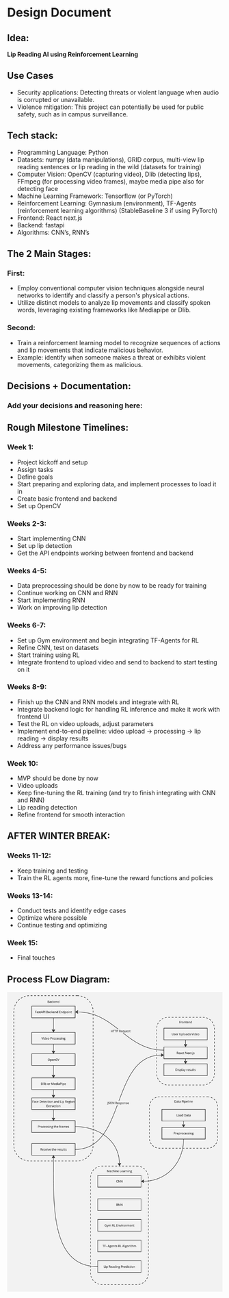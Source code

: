 
# Design Document

## Idea:  
**Lip Reading AI using Reinforcement Learning**  

## Use Cases
- Security applications: Detecting threats or violent language when audio is corrupted or unavailable.
- Violence mitigation: This project can potentially be used for public safety, such as in campus surveillance.

## Tech stack: 
- Programming Language: Python 
- Datasets: numpy (data manipulations), GRID corpus, multi-view lip reading sentences or lip reading in the wild (datasets for training) 
- Computer Vision: OpenCV (capturing video), Dlib (detecting lips), FFmpeg (for processing video frames), maybe media pipe also for detecting face 
- Machine Learning Framework: Tensorflow (or PyTorch) 
- Reinforcement Learning: Gymnasium (environment), TF-Agents (reinforcement learning algorithms) (StableBaseline 3 if using PyTorch) 
- Frontend: React next.js 
- Backend: fastapi 
- Algorithms: CNN’s, RNN’s 

## The 2 Main Stages:  

### First:  
- Employ conventional computer vision techniques alongside neural networks to identify and classify a person's physical actions.  
- Utilize distinct models to analyze lip movements and classify spoken words, leveraging existing frameworks like Mediapipe or Dlib.  

### Second:  
- Train a reinforcement learning model to recognize sequences of actions and lip movements that indicate malicious behavior.  
- Example: identify when someone makes a threat or exhibits violent movements, categorizing them as malicious.  

## Decisions + Documentation:
### Add your decisions and reasoning here:

## Rough Milestone Timelines:  

### Week 1:  
- Project kickoff and setup  
- Assign tasks  
- Define goals  
- Start preparing and exploring data, and implement processes to load it in  
- Create basic frontend and backend  
- Set up OpenCV  

### Weeks 2-3:  
- Start implementing CNN  
- Set up lip detection  
- Get the API endpoints working between frontend and backend  

### Weeks 4-5:  
- Data preprocessing should be done by now to be ready for training  
- Continue working on CNN and RNN  
- Start implementing RNN  
- Work on improving lip detection  

### Weeks 6-7:  
- Set up Gym environment and begin integrating TF-Agents for RL  
- Refine CNN, test on datasets  
- Start training using RL  
- Integrate frontend to upload video and send to backend to start testing on it  

### Weeks 8-9:  
- Finish up the CNN and RNN models and integrate with RL  
- Integrate backend logic for handling RL inference and make it work with frontend UI  
- Test the RL on video uploads, adjust parameters  
- Implement end-to-end pipeline: video upload → processing → lip reading → display results  
- Address any performance issues/bugs  

### Week 10:  
- MVP should be done by now  
- Video uploads  
- Keep fine-tuning the RL training (and try to finish integrating with CNN and RNN)  
- Lip reading detection  
- Refine frontend for smooth interaction  

## AFTER WINTER BREAK:  

### Weeks 11-12:  
- Keep training and testing  
- Train the RL agents more, fine-tune the reward functions and policies  

### Weeks 13-14:  
- Conduct tests and identify edge cases  
- Optimize where possible  
- Continue testing and optimizing  

### Week 15:  
- Final touches  

## Process FLow Diagram:
![Process Flow Diagram](/process_flow_dgm.jpg)